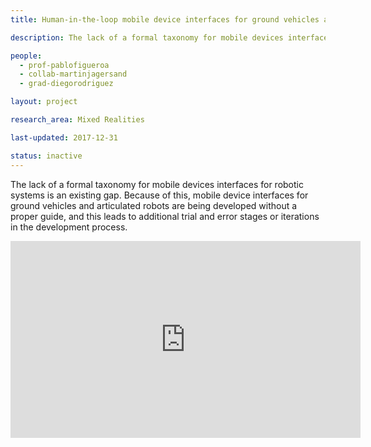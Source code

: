 ```yaml
---
title: Human-in-the-loop mobile device interfaces for ground vehicles and articulated robots.

description: The lack of a formal taxonomy for mobile devices interfaces for robotic systems is an existing gap. Because of this, mobile device interfaces for ground vehicles and articulated robots are being developed without a proper guide, and this leads to additional trial and error stages or iterations in the development process.

people:
  - prof-pablofigueroa
  - collab-martinjagersand
  - grad-diegorodriguez

layout: project

research_area: Mixed Realities

last-updated: 2017-12-31

status: inactive
---
```


The lack of a formal taxonomy for mobile devices interfaces for robotic systems is an existing gap. Because of this, mobile device interfaces for ground vehicles and articulated robots are being developed without a proper guide, and this leads to additional trial and error stages or iterations in the development process.

<iframe width="560" height="315" src="https://www.youtube.com/embed/_uDw9Px8gBg" frameborder="0" allowfullscreen></iframe>
